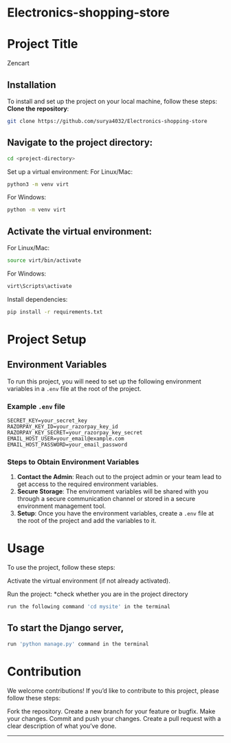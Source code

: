 ﻿# Electronics-shopping-store
  

# Project Title

Zencart

## Installation

To install and set up the project on your local machine, follow these steps:
**Clone the repository**:
   ```bash
   git clone https://github.com/surya4032/Electronics-shopping-store
   ```

## Navigate to the project directory:

```bash
cd <project-directory>
```

Set up a virtual environment:
For Linux/Mac:
```bash
python3 -m venv virt
```
For Windows:
```bash
python -m venv virt
```

## Activate the virtual environment:

For Linux/Mac:
```bash
source virt/bin/activate
```
For Windows:
```bash
virt\Scripts\activate
```

Install dependencies:
```bash
pip install -r requirements.txt
```

# Project Setup

## Environment Variables

To run this project, you will need to set up the following environment variables in a `.env` file at the root of the project.

### Example `.env` file

```
SECRET_KEY=your_secret_key
RAZORPAY_KEY_ID=your_razorpay_key_id
RAZORPAY_KEY_SECRET=your_razorpay_key_secret
EMAIL_HOST_USER=your_email@example.com
EMAIL_HOST_PASSWORD=your_email_password
```

### Steps to Obtain Environment Variables

1. **Contact the Admin**: Reach out to the project admin or your team lead to get access to the required environment variables.
2. **Secure Storage**: The environment variables will be shared with you through a secure communication channel or stored in a secure environment management tool.
3. **Setup**: Once you have the environment variables, create a `.env` file at the root of the project and add the variables to it.

# Usage
To use the project, follow these steps:

Activate the virtual environment (if not already activated).

Run the project:
*check whether you are in the project directory
```bash
run the following command 'cd mysite' in the terminal
```
## To start the Django server,
```bash
run 'python manage.py' command in the terminal
```

# Contribution
We welcome contributions! If you’d like to contribute to this project, please follow these steps:

Fork the repository.
Create a new branch for your feature or bugfix.
Make your changes.
Commit and push your changes.
Create a pull request with a clear description of what you’ve done.

---






